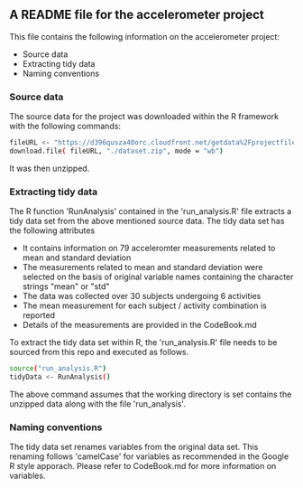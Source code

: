 ## A README file for the accelerometer project

This file contains the following information on the accelerometer project:

* Source data
* Extracting tidy data
* Naming conventions

### Source data

The source data for the project was downloaded within the R framework with the following commands:

```sh
fileURL <- "https://d396qusza40orc.cloudfront.net/getdata%2Fprojectfiles%2FUCI%20HAR%20Dataset.zip"
download.file( fileURL, "./dataset.zip", mode = "wb")
```
It was then unzipped.

### Extracting tidy data

The R function 'RunAnalysis' contained in the 'run_analysis.R' file extracts a tidy data set from the
above mentioned source data. The tidy data set has the following attributes

* It contains information on 79 acceleromter measurements related to mean and standard deviation
* The measurements related to mean and standard deviation were selected on the basis of original variable names containing the character strings "mean" or "std"
* The data was collected over 30 subjects undergoing 6 activities
* The mean measurement for each subject / activity combination is reported
* Details of the measurements are provided in the CodeBook.md

To extract the tidy data set within R, the 'run_analysis.R' file needs to be sourced from this repo and executed as follows.

```sh
source("run_analysis.R")
tidyData <- RunAnalysis()
```

The above command assumes that the working directory is set contains the unzipped data along with the file 'run_analysis'.

### Naming conventions

The tidy data set renames variables from the original data set. This renaming follows 'camelCase' for variables as recommended 
in the Google R style apporach. Please refer to CodeBook.md for more information on variables.